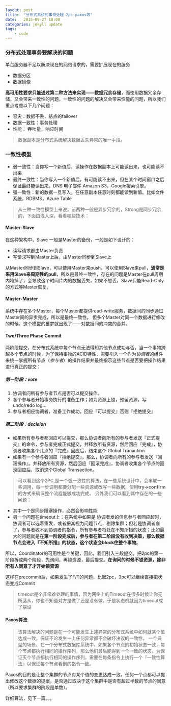 ```yaml
---
layout: post
title:  "分布式系统的事物处理-2pc-paxos等"
date:   2015-09-27 18:00
categories: jekyll update
tags:
    - code
---
```


### 分布式处理事务要解决的问题

单台服务器不足以解决现在的网络请求的，需要扩展现在的服务

+ 数据分区
+ 数据镜像

**高可用性要求只能通过第二种方法来实现——数据冗余存储**，而使用数据冗余存储，又会带来一致性的问题，一致性的问题的解决又会带来性能的问题，所以我们重点考虑以下几个问题：

+ 容灾：数据不丢，结点的failover
+ 数据一致性：事务处理
+ 性能： 吞吐量，响应时间

> 数据副本是分布式系统解决数据丢失异常的唯一手段。

### 一致性模型 

+ 弱一致性：当你写一个新值后，读操作在数据副本上可能读出来，也可能读不出来
+ 最终一致性：当你写入一个新值后，有可能读不出来，但在某个时间窗口之后保证最终能读出来。DNS 电子邮件 Amazon S3，Google搜索引擎。
+ 强一致性：新的数据一旦写入，在任意副本任意时刻都能读到新值。比如文件系统，RDBMS，Azure Table

> 从三种一致性模型上来说，前两种一般是异步冗余的，Strong是同步冗余的，下面由浅入深，看看哪些技术：

#### Master-Slave

在这种架构中，Slave 一般是Master的备份，一般是如下设计的：

+ 读写请求都由Master负责
+ 写请求写到Master上后，由Master同步到Slave上

从Master同步到Slave，可以使用Master来push，可以使用Slave来pull，**通常是采用Slave来周期性的pull**，所以是最终一致性，存在的问题是Master在pull周期内垮掉了，会导致这个时间片内的数据丢失，如果不想丢，Slave只能Read-Only的方式等Master恢复。

#### Master-Master

系统中存在多个Master，每个Master都提供read-write服务，数据间的同步通过Master间的异步完成，所以是最终一致性。
但多个Master对同一个数据进行修改的时候，这个模型的噩梦就出现了——对数据间的冲突的合并。

#### Two/Three Phase Commit

两阶段提交，在分布式系统中每个节点无法得知其他节点成功与否，当一个事物跨越多个节点的时候，为了保持事物的ACID特性，需要引入一个作为*协调者*的组件来统一掌握所有节点（*参与者*）的操作结果并最终指示这些节点是否要把操作结果进行真正的提交：

##### 第一阶段：vote
1. 协调者问所有参与者节点是否可以提交操作。
2. 各个参与者开始事务执行的准备工作；如为资源上锁，预留资源，写undo/redo log...
3. 参与者相应协调者，准备工作成功，回应『可以提交』否则『拒绝提交』

##### 第二阶段：decision
+ 如果所有参与者都回应可以提交，那么协调者向所有的参与者发送『正式提交』的命令，参与者完成正式提交，并释放所有资源，然后回应『完成』，协调者收集各个几点的『完成』回应后，结束这个 Global Tranaction
+ 如果有一个参与者回应『拒绝提交』，那么，协调者向所有的参与者发送『回滚操作』。并释放所有资源，然后回应『回滚完成』，协调者收集各个节点的回滚回应后，取消这个Global Transaction。

> 可以看到这个2PC,是一个强一致性的算法，在一些系统设计中，会串联一些调用，每一步调用都要分配一些资源或改写一些数据，使用**try->confirm**的方式来确保整个流程能够成功完成。
> 另外我们可以看到其中存在的一些问题：
+ 其中一个是同步阻塞操作，必然会影响性能
+ 另一个问题在timeout上：在系统中如果是 协调者发的信息参与者回应超时，协调者可以选着重发，或者把其视为问题节点，剔除集群；但若是协调者崩了，参与者收不到协调者的指令，所有参与者将处在不知所措的状态；比如最大的问题就是在**第一阶段完成后，参与者在第二阶段没有收到决策，那么数据节点会进入『不知所措』的状态，这个状态会block住整个事物**。

所以，Coordinator的可用性是个关键，因此，我们引入三段提交，把2pc的第一阶段拆成两个阶段，先询问，再锁资源，最后提交。**在询问的时候不锁资源，除非所有人同意了才开始锁资源**

这样在precommit后，如果发生了F/T的问题，比起2pc，3pc可以继续直接把状态变成Commit

> timeout是个非常难处理的事情，因为网络上的Timeout在很多时候让你无所适从，你也不知道对方是做了还是没有做，于是状态机就因为timeout成了摆设

#### Paxos算法

> 该算法解决的问题是在一个可能发生上述异常的分布式系统中如何就某个值达成一致，保证不论发生一上任何异常都不会破坏决议的一致性。
> 一个典型的场景，在一个分布式数据库系统中，如果各个节点的初始状态一致，每个节点都执行相同的操作序列，那么他们最后能得到一个一致的状态，为保证灭个节点都执行相同的操作序列，需要在每条指令上执行一个『一致性算法』以保证每个节点看到的指令一致。

Paxos的目的是让整个集群的节点对某个值的变更达成一致。任何一个点都可以提出修改这个数据的提案，是否通过取决于这个集群中是否有超过半数的节点的同意（所以要求集群的阶段是单数）。

详细算法，见下一篇。。。



